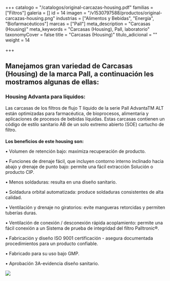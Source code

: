 +++
catalogo = "/catalogos/original-carcazas-housing.pdf"
familias = ["Filtros"]
galeria = []
id = 14
imagen = "/v1530797588/productos/original-carcazas-housing.png"
industrias = ["Alimentos y Bebidas", "Energía", "Biofarmacéuticos"]
marcas = ["Pall"]
meta_description = "Carcasas (Housing)"
meta_keywords = "Carcasas (Housing), Pall, laboratorio"
taxonomyCover = false
title = "Carcasas (Housing)"
titulo_adicional = ""
weight = 14

+++
## Manejamos gran variedad de Carcasas (Housing) de la marca Pall, a continuación les mostramos algunas de ellas:

### **Housing Advanta para líquidos:**

Las carcasas de los filtros de flujo T líquido de la serie Pall AdvantaTM ALT están optimizadas para farmacéutica, de bioprocesos, alimentaria y aplicaciones de procesos de bebidas líquidas. Estas carcasas contienen un código de estilo sanitario AB de un solo extremo abierto (SOE) cartucho de filtro.

####   
**Los beneficios de este housing son:** 

• Volumen de retención bajo: maximiza recuperación de producto. 

• Funciones de drenaje fácil, que incluyen contorno interno inclinado hacia abajo y drenaje de punto bajo: permite una fácil extracción Solución o producto CIP. 

• Menos soldaduras: resulta en una diseño sanitario. 

• Soldadura orbital automatizada: produce soldaduras consistentes de alta calidad. 

• Ventilación y drenaje no giratorios: evite mangueras retorcidas y permiten tuberías duras. 

• Ventilación de conexión / desconexión rápida acoplamiento: permite una fácil conexión a un Sistema de prueba de integridad del filtro Palltronic®. 

• Fabricación y diseño ISO 9001 certificación - asegura documentada procedimientos para un producto confiable. 

• Fabricado para su uso bajo GMP. 

• Aprobación 3A-evidencia diseño sanitario.

![](https://res.cloudinary.com/novatec/v1598454612/descarga_1_-gigapixel-scale-4_00x_c82mbh.jpg)